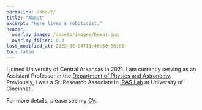 ```yaml
---
permalink: /about/
title: "About"
excerpt: "Here lives a roboticist."
header:
  overlay_image: /assets/images/hexar.jpg
  overlay_filter: 0.3
last_modified_at: 2022-02-04T11:48:50-06:00
toc: false
---
```


I joined University of Central Arkansas in 2021. I am currently serving as an Assistant Professor in the [Department of Physics and Astronomy](https://uca.edu/physics/). Previously, I was a Sr. Research Associate in [IRAS Lab](https://irasatuc.github.io/) at University of Cincinnati.

For more details, please see my [CV](/cv/). 
